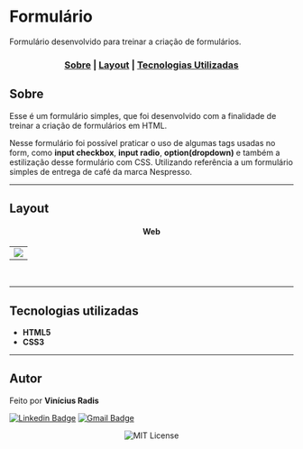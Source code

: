 # Formulário
Formulário desenvolvido para treinar a criação de formulários.


### <p align="center"> [Sobre](#sobre) | [Layout](#layout) | [Tecnologias Utilizadas](#tecnologias-utilizadas) </p>
  

## Sobre 

Esse é um formulário simples, que foi desenvolvido com a finalidade de treinar a criação de formulários em HTML.

Nesse formulário foi possível praticar o uso de algumas tags usadas no form, como **input checkbox**, **input radio**, **option(dropdown)** e também a estilização desse formulário com CSS. Utilizando referência a um formulário simples de entrega de café da marca Nespresso.


---

## Layout




#### <p align="center">Web</p>

<table align="center">
   <tr>
    <td valign="top"><img src="https://media.giphy.com/media/1bmMBS9mv7y7fnEPeT/giphy.gif"> </td>
    
   </tr>
 </table>
 <br>


 ---

## Tecnologias utilizadas

- **HTML5**
- **CSS3**


---

## Autor

  
 Feito  por <b>Vinícius Radis</b></a>  <a href="https://github.com/Viniradis"> </a>


[![Linkedin Badge](https://img.shields.io/badge/-LinkedIn-blue?style=flat-square&logo=Linkedin&logoColor=white&link=https://www.linkedin.com/in/vinicius-radis/)](https://www.linkedin.com/in/vinicius-radis/)
[![Gmail Badge](https://img.shields.io/badge/-viniradis@gmail.com-D14836?style=flat-square&logo=Gmail&logoColor=white&link=mailto:viniradis@gmail.com)](mailto:viniradis@gmail.com)<br>


<p align="center"> <img alt="MIT License" src="https://img.shields.io/badge/license-MIT-green"> </p>


